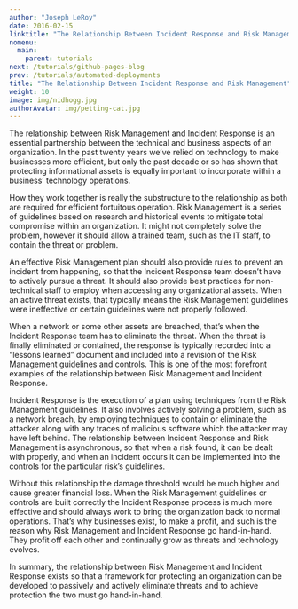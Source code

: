 ```yaml
---
author: "Joseph LeRoy"
date: 2016-02-15
linktitle: "The Relationship Between Incident Response and Risk Management"
nomenu:
  main:
    parent: tutorials
next: /tutorials/github-pages-blog
prev: /tutorials/automated-deployments
title: "The Relationship Between Incident Response and Risk Management"
weight: 10
image: img/nidhogg.jpg
authorAvatar: img/petting-cat.jpg
---
```


The relationship between Risk Management and Incident Response is an essential partnership between the technical and business aspects of an organization. In the past twenty years we’ve relied on technology to make businesses more efficient, but only the past decade or so has shown that protecting informational assets is equally important to incorporate within a business’ technology operations. 

How they work together is really the substructure to the relationship as both are required for efficient fortuitous operation. Risk Management is a series of guidelines based on research and historical events to mitigate total compromise within an organization. It might not completely solve the problem, however it should allow a trained team, such as the IT staff, to contain the threat or problem.

An effective Risk Management plan should also provide rules to prevent an incident from happening, so that the Incident Response team doesn’t have to actively pursue a threat. It should also provide best practices for non-technical staff to employ when accessing any organizational assets. When an active threat exists, that typically means the Risk Management guidelines were ineffective or certain guidelines were not properly followed. 

When a network or some other assets are breached, that’s when the Incident Response team has to eliminate the threat. When the threat is finally eliminated or contained, the response is typically recorded into a “lessons learned” document and included into a revision of the Risk Management guidelines and controls. This is one of the most forefront examples of the relationship between Risk Management and Incident Response.

Incident Response is the execution of a plan using techniques from the Risk Management guidelines. It also involves actively solving a problem, such as a network breach, by employing techniques to contain or eliminate the attacker along with any traces of malicious software which the attacker may have left behind. The relationship between Incident Response and Risk Management is asynchronous, so that when a risk found, it can be dealt with properly, and when an incident occurs it can be implemented into the controls for the particular risk’s guidelines. 

Without this relationship the damage threshold would be much higher and cause greater financial loss. When the Risk Management guidelines or controls are built correctly the Incident Response process is much more effective and should always work to bring the organization back to normal operations. That’s why businesses exist, to make a profit, and such is the reason why Risk Management and Incident Response go hand-in-hand. They profit off each other and continually grow as threats and technology evolves.

In summary, the relationship between Risk Management and Incident Response exists so that a framework for protecting an organization can be developed to passively and actively eliminate threats and to achieve protection the two must go hand-in-hand.
